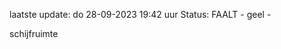 laatste update: 
do 28-09-2023 19:42   uur 
Status: FAALT - geel - 
<div class="service Y">schijfruimte</div>